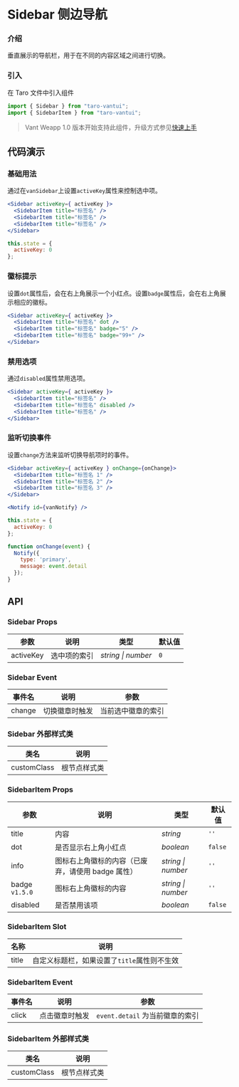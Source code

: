 # Sidebar 侧边导航

### 介绍

垂直展示的导航栏，用于在不同的内容区域之间进行切换。

### 引入

在 Taro 文件中引入组件

```javascript
import { Sidebar } from "taro-vantui";
import { SidebarItem } from "taro-vantui"; 
```

> Vant Weapp 1.0 版本开始支持此组件，升级方式参见[快速上手](#/quickstart)

## 代码演示

### 基础用法

通过在`vanSidebar`上设置`activeKey`属性来控制选中项。

```jsx
<Sidebar activeKey={ activeKey }>
  <SidebarItem title="标签名" />
  <SidebarItem title="标签名" />
  <SidebarItem title="标签名" />
</Sidebar> 
```

```javascript
this.state = {
  activeKey: 0
}; 
```

### 徽标提示

设置`dot`属性后，会在右上角展示一个小红点。设置`badge`属性后，会在右上角展示相应的徽标。

```jsx
<Sidebar activeKey={ activeKey }>
  <SidebarItem title="标签名" dot />
  <SidebarItem title="标签名" badge="5" />
  <SidebarItem title="标签名" badge="99+" />
</Sidebar> 
```

### 禁用选项

通过`disabled`属性禁用选项。

```jsx
<Sidebar activeKey={ activeKey }>
  <SidebarItem title="标签名" />
  <SidebarItem title="标签名" disabled />
  <SidebarItem title="标签名" />
</Sidebar> 
```

### 监听切换事件

设置`change`方法来监听切换导航项时的事件。

```jsx
<Sidebar activeKey={ activeKey } onChange={onChange}>
  <SidebarItem title="标签名 1" />
  <SidebarItem title="标签名 2" />
  <SidebarItem title="标签名 3" />
</Sidebar>

<Notify id={vanNotify} /> 
```

```javascript
this.state = {
  activeKey: 0
};

function onChange(event) {
  Notify({
    type: 'primary',
    message: event.detail
  });
} 
```

## API

### Sidebar Props

| 参数      | 说明         | 类型               | 默认值 |
| --------- | ------------ | ------------------ | ------ |
| activeKey | 选中项的索引 | _string \| number_ | `0`    |

### Sidebar Event

| 事件名 | 说明           | 参数               |
| ------ | -------------- | ------------------ |
| change | 切换徽章时触发 | 当前选中徽章的索引 |

### Sidebar 外部样式类

| 类名         | 说明         |
| ------------ | ------------ |
| customClass | 根节点样式类 |

### SidebarItem Props

| 参数 | 说明 | 类型 | 默认值 |
| --- | --- | --- | --- |
| title | 内容 | _string_ | `''` |
| dot | 是否显示右上角小红点 | _boolean_ | `false` |
| info | 图标右上角徽标的内容（已废弃，请使用 badge 属性） | _string \| number_ | `''` |
| badge `v1.5.0` | 图标右上角徽标的内容 | _string \| number_ | `''` |
| disabled | 是否禁用该项 | _boolean_ | `false` |

### SidebarItem Slot

| 名称  | 说明                                        |
| ----- | ------------------------------------------- |
| title | 自定义标题栏，如果设置了`title`属性则不生效 |

### SidebarItem Event

| 事件名 | 说明           | 参数                            |
| ------ | -------------- | ------------------------------- |
| click  | 点击徽章时触发 | `event.detail` 为当前徽章的索引 |

### SidebarItem 外部样式类

| 类名         | 说明         |
| ------------ | ------------ |
| customClass | 根节点样式类 |
